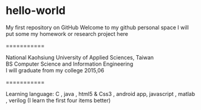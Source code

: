 hello-world
===========

My first repository on GitHub
Welcome to my github personal space
I will put some my homework or research project here

===========

National Kaohsiung University of Applied Sciences, Taiwan           
BS Computer Science and Information Engineering   
I will graduate from my college 2015,06

===========

Learning language: C , java , html5 & Css3 , android app, javascript , matlab , verilog 
                  (I learn the first four items better)
